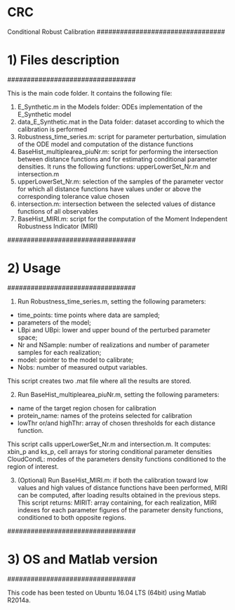 # CRC
Conditional Robust Calibration 
#################################
# 1) Files description
#################################


This is the main code folder. It contains the following file:

1. E_Synthetic.m in the Models folder: ODEs implementation of the E_Synthetic model  
2. data_E_Synthetic.mat in the Data folder: dataset according to which the calibration is performed
3. Robustness_time_series.m: script for parameter perturbation, simulation of the ODE model and computation of the distance functions
4. BaseHist_multiplearea_piuNr.m: script for performing the intersection between distance functions and for estimating conditional parameter densities. It runs the following functions: upperLowerSet_Nr.m and intersection.m
5. upperLowerSet_Nr.m: selection of the samples of the parameter vector for which all distance functions have values under or above the 
   corresponding tolerance value chosen
6. intersection.m: intersection between the selected values of distance functions of all observables 
7. BaseHist_MIRI.m: script for the computation of the Moment Independent Robustness Indicator (MIRI)



#################################
# 2) Usage
#################################

1. Run Robustness_time_series.m, setting the following parameters:
* time_points: time points where data are sampled;
* parameters of the model;
* LBpi and UBpi: lower and upper bound of the perturbed parameter space;
* Nr and NSample: number of realizations and number of parameter samples for each realization;
* model: pointer to the model to calibrate;
* Nobs: number of measured output variables.

This script creates two .mat file where all the results are stored.

2. Run BaseHist_multiplearea_piuNr.m, setting the following parameters:
* name of the target region chosen for calibration
* protein_name: names of the proteins selected for calibration
* lowThr or/and highThr: array of chosen thresholds for each distance function.

This script calls upperLowerSet_Nr.m and intersection.m.
It computes: xbin_p and ks_p, cell arrays for storing conditional parameter densities CloudCondL: modes of the parameters density functions conditioned to the region of interest. 

3. (Optional) Run BaseHist_MIRI.m: if both the calibration toward low values and high values of distance functions have been performed, MIRI can be computed, after loading results obtained in the previous steps. This script returns: MIRIT: array containing, for each realization, MIRI indexes for each parameter figures of the parameter density functions, conditioned to both opposite regions.
           
        


#################################
# 3) OS and Matlab version
#################################

This code has been tested on Ubuntu 16.04 LTS (64bit) using Matlab R2014a.
